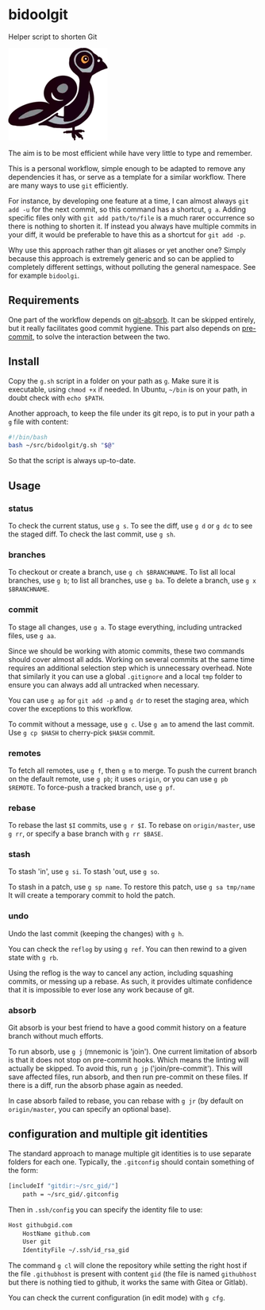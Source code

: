 # bidoolgit
Helper script to shorten Git

![Logo](bidoolgit.webp)

The aim is to be most efficient while have very little to type and remember.

This is a personal workflow, simple enough to be adapted to remove any
dependencies it has, or serve as a template for a similar workflow.
There are many ways to use `git` efficiently.

For instance, by developing one feature at a time, I can almost always `git add -u`
for the next commit, so this command has a shortcut, `g a`.
Adding specific files only with `git add path/to/file` is a much rarer occurrence
so there is nothing to shorten it.
If instead you always have multiple commits in your diff, it would be preferable
to have this as a shortcut for `git add -p`.

Why use this approach rather than git aliases or yet another one?
Simply because this approach is extremely generic and so can be applied
to completely different settings, without polluting the general namespace.
See for example `bidoolgi`.

## Requirements

One part of the workflow depends on [git-absorb](https://github.com/tummychow/git-absorb).
It can be skipped entirely, but it really facilitates good commit hygiene.
This part also depends on [pre-commit](https://pre-commit.com/),
to solve the interaction between the two.

## Install

Copy the `g.sh` script in a folder on your path as `g`.
Make sure it is executable, using `chmod +x` if needed.
In Ubuntu, `~/bin` is on your path, in doubt check with `echo $PATH`.

Another approach, to keep the file under its git repo, is to put in your path a `g` file with content:
```bash
#!/bin/bash
bash ~/src/bidoolgit/g.sh "$@"
```
So that the script is always up-to-date.

## Usage

### status
To check the current status, use `g s`.
To see the diff, use `g d` or `g dc` to see the staged diff.
To check the last commit, use `g sh`.

### branches
To checkout or create a branch, use `g ch $BRANCHNAME`.
To list all local branches, use `g b`; to list all branches, use `g ba`.
To delete a branch, use `g x $BRANCHNAME`.

### commit
To stage all changes, use `g a`.
To stage everything, including untracked files, use `g aa`.

Since we should be working with atomic commits,
these two commands should cover almost all adds.
Working on several commits at the same time requires an additional
selection step which is unnecessary overhead.
Note that similarly it you can use a global `.gitignore`
and a local `tmp` folder to ensure you can always add all untracked
when necessary.

You can use `g ap` for `git add -p` and `g dr` to reset the staging area,
which cover the exceptions to this workflow.

To commit without a message, use `g c`.
Use `g am` to amend the last commit.
Use `g cp $HASH` to cherry-pick `$HASH` commit.

### remotes
To fetch all remotes, use `g f`, then `g m` to merge.
To push the current branch on the default remote, use `g pb`;
it uses `origin`, or you can use `g pb $REMOTE`.
To force-push a tracked branch, use `g pf`.

### rebase
To rebase the last `$I` commits, use `g r $I`.
To rebase on `origin/master`, use `g rr`,
or specify a base branch with `g rr $BASE`.

### stash
To stash 'in', use `g si`.
To stash 'out, use `g so`.

To stash in a patch, use `g sp name`.
To restore this patch, use `g sa tmp/name`
It will create a temporary commit to hold the patch.

### undo
Undo the last commit (keeping the changes) with `g h`.

You can check the `reflog` by using `g ref`.
You can then rewind to a given state with `g rb`.

Using the reflog is the way to cancel any action, including
squashing commits, or messing up a rebase.
As such, it provides ultimate confidence that it is impossible
to ever lose any work because of git.

### absorb
Git absorb is your best friend to have a good commit history
on a feature branch without much efforts.

To run absorb, use `g j` (mnemonic is 'join').
One current limitation of absorb is that it does not stop on pre-commit hooks.
Which means the linting will actually be skipped.
To avoid this, run `g jp` ('join/pre-commit').
This will save affected files, run absorb,
and then run pre-commit on these files.
If there is a diff, run the absorb phase again as needed.

In case absorb failed to rebase, you can rebase with `g jr`
(by default on `origin/master`, you can specify an optional base).

## configuration and multiple git identities

The standard approach to manage multiple git identities is to use separate folders for each one.
Typically, the `.gitconfig` should contain something of the form: 
```bash
[includeIf "gitdir:~/src_gid/"]
	path = ~/src_gid/.gitconfig
```
Then in `.ssh/config` you can specify the identity file to use:
```bash
Host githubgid.com
    HostName github.com
    User git
    IdentityFile ~/.ssh/id_rsa_gid
```
The command `g cl` will clone the repository while setting the right host if the file `.githubhost` is present with content `gid` (the file is named `githubhost` but there is nothing tied to github, it works the same with Gitea or Gitlab).

You can check the current configuration (in edit mode) with `g cfg`.
